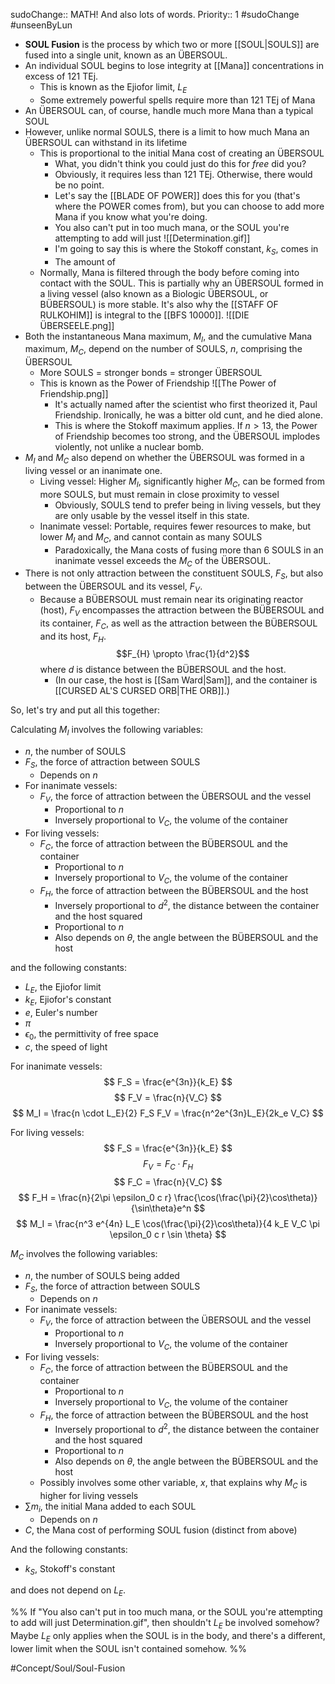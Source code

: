 sudoChange:: MATH! And also lots of words.
Priority:: 1
#sudoChange #unseenByLun 

- **SOUL Fusion** is the process by which two or more [[SOUL|SOULS]] are fused into a single unit, known as an ÜBERSOUL.
- An individual SOUL begins to lose integrity at [[Mana]] concentrations in excess of 121 TEj.
	- This is known as the Ejiofor limit, $L_E$
	- Some extremely powerful spells require more than 121 TEj of Mana
- An ÜBERSOUL can, of course, handle much more Mana than a typical SOUL
- However, unlike normal SOULS, there is a limit to how much Mana an ÜBERSOUL can withstand in its lifetime
	- This is proportional to the initial Mana cost of creating an ÜBERSOUL
		- What, you didn't think you could just do this for *free* did you?
		- Obviously, it requires less than 121 TEj. Otherwise, there would be no point.
		- Let's say the [[BLADE OF POWER]] does this for you (that's where the POWER comes from), but you can choose to add more Mana if you know what you're doing.
		- You also can't put in too much mana, or the SOUL you're attempting to add will just ![[Determination.gif]]
		- I'm going to say this is where the Stokoff constant, $k_S$, comes in
		- The amount of 
	- Normally, Mana is filtered through the body before coming into contact with the SOUL. This is partially why an ÜBERSOUL formed in a living vessel (also known as a Biologic ÜBERSOUL, or BÜBERSOUL) is more stable. It's also why the [[STAFF OF RULKOHIM]] is integral to the [[BFS 10000]]. ![[DIE ÜBERSEELE.png]]
- Both the instantaneous Mana maximum, $M_I$, and the cumulative Mana maximum, $M_C$, depend on the number of SOULS, $n$, comprising the ÜBERSOUL
	- More SOULS = stronger bonds = stronger ÜBERSOUL
	- This is known as the Power of Friendship ![[The Power of Friendship.png]]
		- It's actually named after the scientist who first theorized it, Paul Friendship. Ironically, he was a bitter old cunt, and he died alone.
		- This is where the Stokoff maximum applies. If $n>13$, the Power of Friendship becomes too strong, and the ÜBERSOUL implodes violently, not unlike a nuclear bomb.
- $M_I$ and $M_C$ also depend on whether the ÜBERSOUL was formed in a living vessel or an inanimate one.
	- Living vessel: Higher $M_I$, significantly higher $M_C$, can be formed from more SOULS, but must remain in close proximity to vessel
		- Obviously, SOULS tend to prefer being in living vessels, but they are only usable by the vessel itself in this state.
	- Inanimate vessel: Portable, requires fewer resources to make, but lower $M_I$ and $M_C$, and cannot contain as many SOULS
		- Paradoxically, the Mana costs of fusing more than 6 SOULS in an inanimate vessel exceeds the $M_C$ of the ÜBERSOUL.
- There is not only attraction between the constituent SOULS, $F_S$, but also between the ÜBERSOUL and its vessel, $F_V$.
	- Because a BÜBERSOUL must remain near its originating reactor (host), $F_V$ encompasses the attraction between the BÜBERSOUL and its container, $F_C$, as well as the attraction between the BÜBERSOUL and its host, $F_H$. $$F_{H} \propto \frac{1}{d^2}$$ where $d$ is distance between the BÜBERSOUL and the host.
		- (In our case, the host is [[Sam Ward|Sam]], and the container is [[CURSED AL'S CURSED ORB|THE ORB]].)

So, let's try and put all this together:

Calculating $M_I$ involves the following variables:
- $n$, the number of SOULS
- $F_S$, the force of attraction between SOULS
	- Depends on $n$
- For inanimate vessels:
	- $F_V$, the force of attraction between the ÜBERSOUL and the vessel
		- Proportional to $n$
		- Inversely proportional to $V_C$, the volume of the container
- For living vessels:
	- $F_C$, the force of attraction between the BÜBERSOUL and the container
		- Proportional to $n$
		- Inversely proportional to $V_C$, the volume of the container
	- $F_H$, the force of attraction between the BÜBERSOUL and the host
		- Inversely proportional to $d^2$, the distance between the container and the host squared
		- Proportional to $n$
		- Also depends on $\theta$, the angle between the BÜBERSOUL and the host

and the following constants:
- $L_E$, the Ejiofor limit
- $k_E$, Ejiofor's constant
- $e$, Euler's number
- $\pi$
- $\epsilon_0$, the permittivity of free space
- $c$, the speed of light

For inanimate vessels:
$$
F_S = \frac{e^{3n}}{k_E}
$$
$$
F_V = \frac{n}{V_C}
$$
$$
M_I = \frac{n \cdot L_E}{2} F_S F_V = \frac{n^2e^{3n}L_E}{2k_e V_C}
$$

For living vessels:
$$
F_S = \frac{e^{3n}}{k_E}
$$
$$
F_V = F_C \cdot F_H
$$
$$
F_C = \frac{n}{V_C}
$$
$$
F_H = \frac{n}{2\pi \epsilon_0 c r} \frac{\cos(\frac{\pi}{2}\cos\theta)}{\sin\theta}e^n
$$
$$
M_I = \frac{n^3 e^{4n} L_E \cos(\frac{\pi}{2}\cos\theta)}{4 k_E V_C \pi \epsilon_0 c r \sin \theta}
$$

$M_C$ involves the following variables:
- $n$, the number of SOULS being added
- $F_S$, the force of attraction between SOULS
	- Depends on $n$
- For inanimate vessels:
	- $F_V$, the force of attraction between the ÜBERSOUL and the vessel
		- Proportional to $n$
		- Inversely proportional to $V_C$, the volume of the container
- For living vessels:
	- $F_C$, the force of attraction between the BÜBERSOUL and the container
		- Proportional to $n$
		- Inversely proportional to $V_C$, the volume of the container
	- $F_H$, the force of attraction between the BÜBERSOUL and the host
		- Inversely proportional to $d^2$, the distance between the container and the host squared
		- Proportional to $n$
		- Also depends on $\theta$, the angle between the BÜBERSOUL and the host
	- Possibly involves some other variable, $x$, that explains why $M_C$ is higher for living vessels
- $\sum m_i$, the initial Mana added to each SOUL
	- Depends on $n$
- $C$, the Mana cost of performing SOUL fusion (distinct from above)

And the following constants:
- $k_S$, Stokoff's constant

and does not depend on $L_E$.

%%
If "You also can't put in too much mana, or the SOUL you're attempting to add will just Determination.gif", then shouldn't $L_E$ be involved somehow? Maybe $L_E$ only applies when the SOUL is in the body, and there's a different, lower limit when the SOUL isn't contained somehow.
%%

#Concept/Soul/Soul-Fusion 